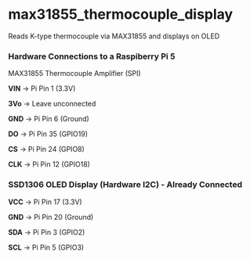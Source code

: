 # max31855_thermocouple_display
Reads K-type thermocouple via MAX31855 and displays on OLED

### Hardware Connections to a Raspiberry Pi 5
MAX31855 Thermocouple Amplifier (SPI)

**VIN** → Pi Pin 1 (3.3V)

**3Vo** → Leave unconnected

**GND** → Pi Pin 6 (Ground)

**DO** → Pi Pin 35 (GPIO19)

**CS** → Pi Pin 24 (GPIO8)

**CLK** → Pi Pin 12 (GPIO18)

### SSD1306 OLED Display (Hardware I2C) - Already Connected

**VCC** → Pi Pin 17 (3.3V)

**GND** → Pi Pin 20 (Ground)

**SDA** → Pi Pin 3 (GPIO2)

**SCL** → Pi Pin 5 (GPIO3) 
